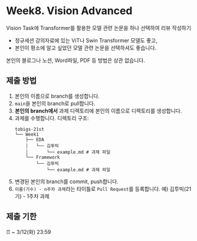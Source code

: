 # Week8. Vision Advanced

Vision Task에 Transformer를 활용한 모델 관련 논문을 하나 선택하여 리뷰 작성하기

- 정규세션 강의자료에 있는 ViT나 Swin Transformer 모델도 좋고,
- 본인이 평소에 알고 싶었던 모델 관련 논문을 선택하셔도 좋습니다.

본인의 블로그나 노션, Word파일, PDF 등 방법은 상관 없습니다.

## 제출 방법
1. 본인의 이름으로 branch를 생성합니다.
2. `main`을 본인의 branch로 pull합니다.
3. **본인의 branch에서** 과제 디렉토리에 본인의 이름으로 디렉토리를 생성합니다.
4. 과제를 수행합니다. 디렉토리 구조:
   ```
   tobigs-21st
   └── Week1
       ├── EDA
       │   └── 김투빅
       │       └── example.md # 과제 파일
       └── Framework
           └── 김투빅
               └── example.md # 과제 파일
   ```
5. 변경된 본인의 branch를 commit, push합니다.
6. `이름(기수) - n주차 과제`라는 타이틀로 `Pull Request`를 등록합니다. 예) 김투빅(21기) - 1주차 과제

## 제출 기한
⏰ ~ 3/12(화) 23:59
